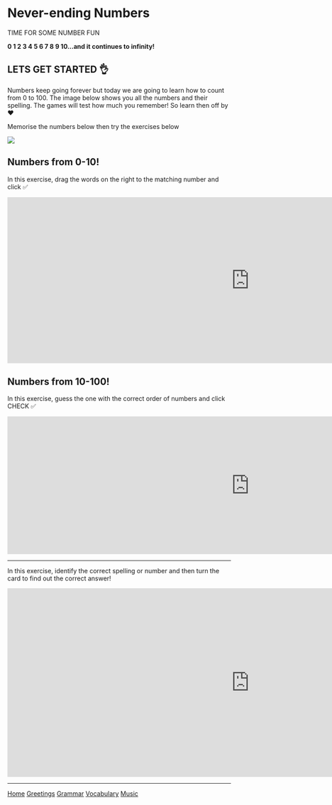 <h1>Never-ending Numbers</h1>

<p> TIME FOR SOME NUMBER FUN </p>
<strong> 0 1 2 3 4 5 6 7 8 9 10...and it continues to infinity! </strong>

<h2> LETS GET STARTED 👌</h2>

<p> Numbers keep going forever but today we are going to learn how to count from 0 to 100. The image below shows you all the numbers and their spelling. The games will test how much you remember! So learn then off by ♥ </p> 
<p> Memorise the numbers below then try the exercises below </p>

 <img src="https://i.pinimg.com/474x/66/f2/45/66f2456592adf8e3e8a8aa8bf31b91be--french-tips-french-lessons.jpg">


<h2> Numbers from 0-10!</h2> 

<p> In this exercise, drag the words on the right to the matching number and click ✅ </p>


<iframe src="https://h5p.org/h5p/embed/689356" width="1090" height="375" frameborder="0" allowfullscreen="allowfullscreen"></iframe><script src="https://h5p.org/sites/all/modules/h5p/library/js/h5p-resizer.js" charset="UTF-8"></script>


<h2> Numbers from 10-100! </h2>

<p> In this exercise, guess the one with the correct order of numbers and click CHECK ✅</p>
 
 
 <iframe src="https://h5p.org/h5p/embed/689375" width="1090" height="311" frameborder="0" allowfullscreen="allowfullscreen"></iframe><script src="https://h5p.org/sites/all/modules/h5p/library/js/h5p-resizer.js" charset="UTF-8"></script>


<hr>

<p> In this exercise, identify the correct spelling or number and then turn the card to find out the correct answer! </p>


<iframe src="https://h5p.org/h5p/embed/689408" width="1090" height="426" frameborder="0" allowfullscreen="allowfullscreen"></iframe><script src="https://h5p.org/sites/all/modules/h5p/library/js/h5p-resizer.js" charset="UTF-8"></script>




<hr>

<a href="page2.html">Home</a>
<a href="page3.html">Greetings</a>
<a href="page4.html">Grammar</a>
<a href="page5.html">Vocabulary</a>
<a href="page6.html">Music</a>
